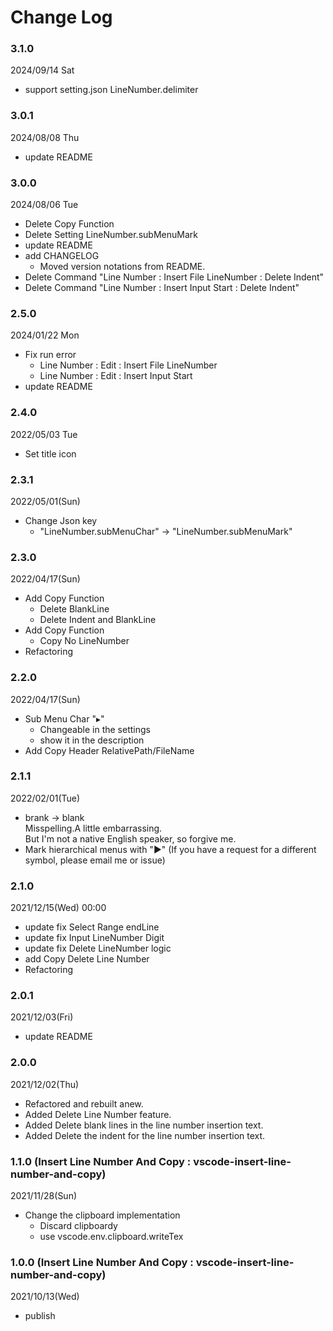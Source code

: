 # Change Log

### 3.1.0
2024/09/14 Sat
- support setting.json LineNumber.delimiter

### 3.0.1
2024/08/08 Thu
- update README

### 3.0.0
2024/08/06 Tue
- Delete Copy Function
- Delete Setting LineNumber.subMenuMark
- update README
- add CHANGELOG
  - Moved version notations from README.
- Delete Command "Line Number : Insert File LineNumber : Delete Indent"
- Delete Command "Line Number : Insert Input Start : Delete Indent"

### 2.5.0
2024/01/22 Mon
- Fix run error
  - Line Number : Edit : Insert File LineNumber
  - Line Number : Edit : Insert Input Start
- update README

### 2.4.0
2022/05/03 Tue
- Set title icon

### 2.3.1
2022/05/01(Sun)
- Change Json key
  - "LineNumber.subMenuChar" -> "LineNumber.subMenuMark"

### 2.3.0
2022/04/17(Sun)
- Add Copy Function
  - Delete BlankLine
  - Delete Indent and BlankLine
- Add Copy Function
  - Copy No LineNumber
- Refactoring

### 2.2.0
2022/04/17(Sun)
- Sub Menu Char "▸"
  - Changeable in the settings
  - show it in the description
- Add Copy Header RelativePath/FileName

### 2.1.1
2022/02/01(Tue)
- brank -> blank  
  Misspelling.A little embarrassing.  
  But I'm not a native English speaker, so forgive me.
- Mark hierarchical menus with "▶"
  (If you have a request for a different symbol, please email me or issue)

### 2.1.0
2021/12/15(Wed) 00:00
- update fix Select Range endLine
- update fix Input LineNumber Digit
- update fix Delete LineNumber logic
- add Copy Delete Line Number
- Refactoring

### 2.0.1
2021/12/03(Fri)
- update README

### 2.0.0
2021/12/02(Thu)
- Refactored and rebuilt anew.
- Added Delete Line Number feature.
- Added Delete blank lines in the line number insertion text.
- Added Delete the indent for the line number insertion text.

### 1.1.0 (Insert Line Number And Copy : vscode-insert-line-number-and-copy)
2021/11/28(Sun)
- Change the clipboard implementation
  - Discard clipboardy
  - use vscode.env.clipboard.writeTex

### 1.0.0 (Insert Line Number And Copy : vscode-insert-line-number-and-copy)
2021/10/13(Wed)
- publish
